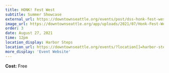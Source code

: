 ```yaml
---
title: HONK! Fest West
subtitle: Summer Showcase
external_url: https://downtownseattle.org/events/post/dss-honk-fest-west-showcase/
image_url: https://downtownseattle.org/app/uploads/2021/07/Honk-Fest-West-downtown-summer-sounds-dss-4x3-1-e1627435358565.png?updatedAt=1628230081389
order: 3
date: August 27, 2021
time: 12pm
location_display: Harbor Steps
location_url: https://downtownseattle.org/events/?location[]=harbor-steps
more_display: 'Event Website'
---
```


**Cost:** Free
